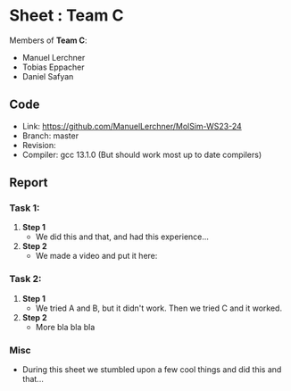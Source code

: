 # Sheet <TODO>: Team C

Members of **Team C**:

* Manuel Lerchner
* Tobias Eppacher
* Daniel Safyan

## Code

* Link:     <https://github.com/ManuelLerchner/MolSim-WS23-24>
* Branch:   master
* Revision: <TODO>
* Compiler: gcc 13.1.0 (But should work most up to date compilers)

## Report

### Task 1: <TASK-NAME>

1. **Step 1**
   * We did this and that, and had this experience...
2. **Step 2**
   * We made a video and put it here: <TODO>

### Task 2: <TASK-NAME>

1. **Step 1**
   * We tried A and B, but it didn't work. Then we tried C and it worked.
2. **Step 2**
   * More bla bla bla

### Misc

* During this sheet we stumbled upon a few cool things and did this and that...
